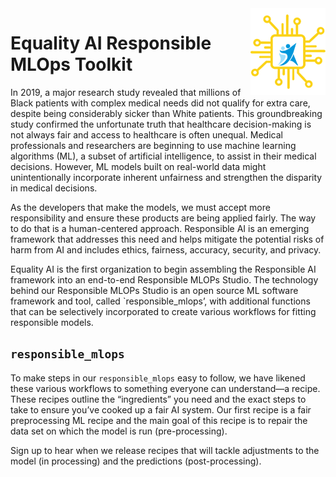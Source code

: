 <img src="https://github.com/EqualityAI/Checklist/blob/master/img/collogo.png" align="right" alt="EqualityAI Logo" width="120" />

# Equality AI Responsible MLOps Toolkit 
In 2019, a major research study revealed that millions of Black patients with complex medical needs did not qualify for extra care, despite being considerably sicker than White patients. This groundbreaking study confirmed the unfortunate truth that healthcare decision-making is not always fair and access to healthcare is often unequal. Medical professionals and researchers are beginning to use machine learning algorithms (ML), a subset of artificial intelligence, to assist in their medical decisions. However, ML models built on real-world data might unintentionally incorporate inherent unfairness and strengthen the disparity in medical decisions. 

As the developers that make the models, we must accept more responsibility and ensure these products are being applied fairly.  The way to do that is a human-centered approach.  Responsible AI is an emerging framework that addresses this need and helps mitigate the potential risks of harm from AI and includes ethics, fairness, accuracy, security, and privacy.  

Equality AI is the first organization to begin assembling the Responsible AI framework into an end-to-end Responsible MLOPs Studio. The technology behind our Responsible MLOPs Studio is an open source ML software framework and tool, called `responsible_mlops’, with additional functions  that can be selectively incorporated to create various workflows for fitting responsible models.<br />

## `responsible_mlops` 
To make steps in our `responsible_mlops` easy to follow, we have likened these various workflows to something everyone can understand—a recipe. These recipes outline the “ingredients” you need and the exact steps to take to ensure you’ve cooked up a fair AI system. Our first recipe is a fair preprocessing ML recipe and the main goal of this recipe is to repair the data set on which the model is run (pre-processing).<br />

Sign up to hear when we release recipes that will tackle adjustments to the model (in processing) and the predictions (post-processing).


